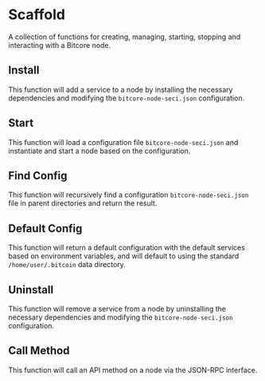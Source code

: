 # Scaffold
A collection of functions for creating, managing, starting, stopping and interacting with a Bitcore node.

## Install
This function will add a service to a node by installing the necessary dependencies and modifying the `bitcore-node-seci.json` configuration.

## Start
This function will load a configuration file `bitcore-node-seci.json` and instantiate and start a node based on the configuration.

## Find Config
This function will recursively find a configuration `bitcore-node-seci.json` file in parent directories and return the result.

## Default Config
This function will return a default configuration with the default services based on environment variables, and will default to using the standard `/home/user/.bitcoin` data directory.

## Uninstall
This function will remove a service from a node by uninstalling the necessary dependencies and modifying the `bitcore-node-seci.json` configuration.

## Call Method
This function will call an API method on a node via the JSON-RPC interface.
